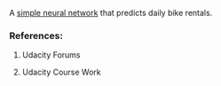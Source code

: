 A [simple neural network](https://github.com/Jason-Cooke/Deep-Learning/blob/master/first-neural-network/dlnd-your-first-neural-network.ipynb) that predicts daily bike rentals.

### References:

1. Udacity Forums

2. Udacity Course Work
